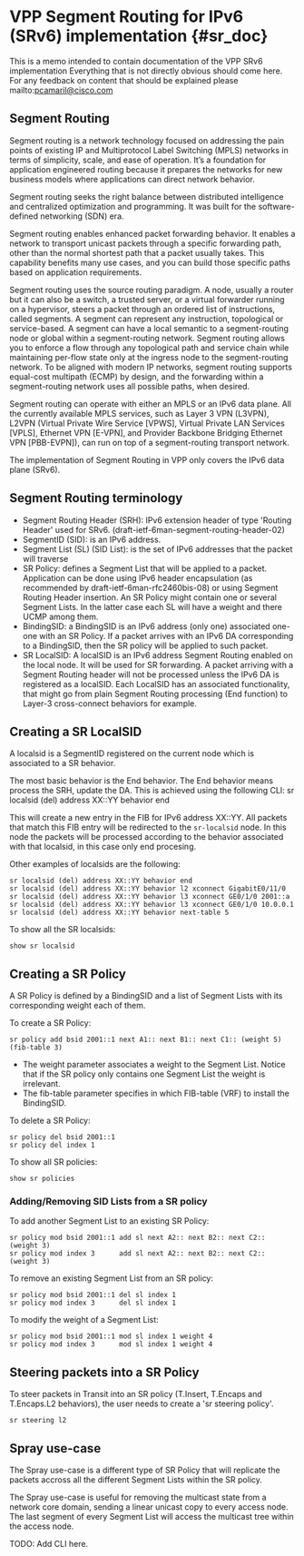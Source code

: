 # VPP Segment Routing for IPv6 (SRv6) implementation    {#sr_doc}

This is a memo intended to contain documentation of the VPP SRv6 implementation
Everything that is not directly obvious should come here.
For any feedback on content that should be explained please mailto:pcamaril@cisco.com

## Segment Routing

Segment routing is a network technology focused on addressing the pain points of existing IP and Multiprotocol Label Switching (MPLS) networks in terms of simplicity, scale, and ease of operation. It’s a foundation for application engineered routing because it prepares the networks for new business models where applications can direct network behavior.

Segment routing seeks the right balance between distributed intelligence and centralized optimization and programming. It was built for the software-defined networking (SDN) era.

Segment routing enables enhanced packet forwarding behavior. It enables a network to transport unicast packets through a specific forwarding path, other than the normal shortest path that a packet usually takes. This capability benefits many use cases, and you can build those specific paths based on application requirements.

Segment routing uses the source routing paradigm. A node, usually a router but it can also be a switch, a trusted server, or a virtual forwarder running on a hypervisor, steers a packet through an ordered list of instructions, called segments. A segment can represent any instruction, topological or service-based. A segment can have a local semantic to a segment-routing node or global within a segment-routing network. Segment routing allows you to enforce a flow through any topological path and service chain while maintaining per-flow state only at the ingress node to the segment-routing network. To be aligned with modern IP networks, segment routing supports equal-cost multipath (ECMP) by design, and the forwarding within a segment-routing network uses all possible paths, when desired.

Segment routing can operate with either an MPLS or an IPv6 data plane. All the currently available MPLS services, such as Layer 3 VPN (L3VPN), L2VPN (Virtual Private Wire Service [VPWS], Virtual Private LAN Services [VPLS], Ethernet VPN [E-VPN], and Provider Backbone Bridging Ethernet VPN [PBB-EVPN]), can run on top of a segment-routing transport network.

The implementation of Segment Routing in VPP only covers the IPv6 data plane (SRv6).

## Segment Routing terminology

* Segment Routing Header (SRH): IPv6 extension header of type 'Routing Header' used for SRv6. (draft-ietf-6man-segment-routing-header-02)
* SegmentID (SID): is an IPv6 address.
* Segment List (SL) (SID List): is the set of IPv6 addresses that the packet will traverse
* SR Policy: defines a Segment List that will be applied to a packet. Application can be done using IPv6 header encapsulation (as recommended by draft-ietf-6man-rfc2460bis-08) or using Segment Routing Header insertion. An SR Policy might contain one or several Segment Lists. In the latter case each SL will have a weight and there UCMP among them.
* BindingSID: a BindingSID is an IPv6 address (only one) associated one-one with an SR Policy. If a packet arrives with an IPv6 DA corresponding to a BindingSID, then the SR policy will be applied to such packet.
* SR LocalSID: A localSID is an IPv6 address Segment Routing enabled on the local node. It will be used for SR forwarding. A packet arriving with a Segment Routing header will not be processed unless the IPv6 DA is registered as a localSID. Each LocalSID has an associated functionality, that might go from plain Segment Routing processing (End function) to Layer-3 cross-connect behaviors for example.

## Creating a SR LocalSID

A localsid is a SegmentID registered on the current node which is associated to a SR behavior. 

The most basic behavior is the End behavior. The End behavior means process the SRH, update the DA. This is achieved using the following CLI:
    sr localsid (del) address XX::YY behavior end

This will create a new entry in the FIB for IPv6 address XX::YY. All packets that match this FIB entry will be redirected to the `sr-localsid` node. In this node the packets will be processed according to the behavior associated with that localsid, in this case only end procesing.

Other examples of localsids are the following:

    sr localsid (del) address XX::YY behavior end
    sr localsid (del) address XX::YY behavior l2 xconnect GigabitE0/11/0
    sr localsid (del) address XX::YY behavior l3 xconnect GE0/1/0 2001::a
    sr localsid (del) address XX::YY behavior l3 xconnect GE0/1/0 10.0.0.1
    sr localsid (del) address XX::YY behavior next-table 5

To show all the SR localsids:

    show sr localsid

## Creating a SR Policy

A SR Policy is defined by a BindingSID and a list of Segment Lists with its corresponding weight each of them.

To create a SR Policy:

    sr policy add bsid 2001::1 next A1:: next B1:: next C1:: (weight 5) (fib-table 3)

* The weight parameter associates a weight to the Segment List. Notice that if the SR policy only contains one Segment List the weight is irrelevant.
* The fib-table parameter specifies in which FIB-table (VRF) to install the BindingSID.

To delete a SR Policy:

    sr policy del bsid 2001::1
    sr policy del index 1

To show all SR policies:

    show sr policies

### Adding/Removing SID Lists from a SR policy

To add another Segment List to an existing SR Policy:

    sr policy mod bsid 2001::1 add sl next A2:: next B2:: next C2:: (weight 3)
    sr policy mod index 3      add sl next A2:: next B2:: next C2:: (weight 3)

To remove an existing Segment List from an SR policy:

    sr policy mod bsid 2001::1 del sl index 1
    sr policy mod index 3      del sl index 1

To modify the weight of a Segment List:

    sr policy mod bsid 2001::1 mod sl index 1 weight 4
    sr policy mod index 3      mod sl index 1 weight 4

## Steering packets into a SR Policy 

To steer packets in Transit into an SR policy (T.Insert, T.Encaps and T.Encaps.L2 behaviors), the user needs to create a 'sr steering policy'.

    sr steering l2 

## Spray use-case

The Spray use-case is a different type of SR Policy that will replicate the packets accross all the different Segment Lists within the SR policy. 

The Spray use-case is useful for removing the multicast state from a network core domain, sending a linear unicast copy to every access node. The last segment of every Segment List will access the multicast tree within the access node.

TODO: Add CLI here.
